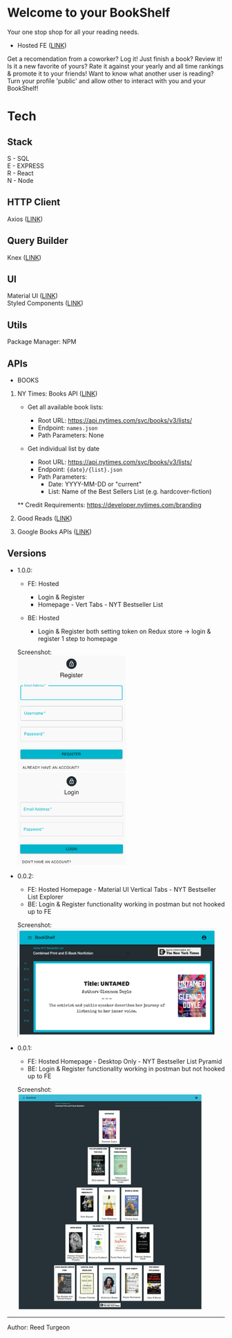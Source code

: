 # Welcome to your BookShelf
Your one stop shop for all your reading needs. 

- Hosted FE ([LINK](https://my-book-shelf.netlify.com))  


Get a recomendation from a coworker? Log it! 
Just finish a book? Review it! 
Is it a new favorite of yours? Rate it against your yearly and all time rankings & promote it to your friends!
Want to know what another user is reading? Turn your profile 'public' and allow other to interact with you and your BookShelf!

# Tech
## Stack
S - SQL  
E - EXPRESS  
R - React  
N - Node 

## HTTP Client
Axios ([LINK](https://github.com/axios/axios))  

## Query Builder
Knex ([LINK](http://knexjs.org))  


## UI
Material UI ([LINK](https://material-ui.com))  
Styled Components  ([LINK](https://styled-components.com))    

## Utils
Package Manager: NPM  

## APIs
- BOOKS 
1. NY Times: Books API ([LINK](https://developer.nytimes.com/docs/books-product/1/overview)) 

    - Get all available book lists:
        - Root URL: https://api.nytimes.com/svc/books/v3/lists/
        - Endpoint: `names.json`
        - Path Parameters: None

    - Get individual list by date
        - Root URL: https://api.nytimes.com/svc/books/v3/lists/
        - Endpoint: `{date}/{list}.json` 
        - Path Parameters:
            - Date: YYYY-MM-DD or "current"
            - List: Name of the Best Sellers List (e.g. hardcover-fiction)  
            
    ** Credit Requirements: https://developer.nytimes.com/branding



2. Good Reads ([LINK](https://www.goodreads.com/api))  
3. Google Books APIs ([LINK](https://developers.google.com/books))  

## Versions
- 1.0.0:
    - FE: Hosted
        - Login & Register
        - Homepage - Vert Tabs - NYT Bestseller List
    
    - BE: Hosted
        - Login & Register both setting token on Redux store -> login & register 1 step to homepage

    Screenshot:  
    <img src="client/src/assets/readMeImgs/Register_0.0.3.png" width='250'>
    <img src="client/src/assets/readMeImgs/Login_0.0.3.png" width='250'>


- 0.0.2:
    - FE: Hosted Homepage - Material UI Vertical Tabs - NYT Bestseller List Explorer 
    - BE: Login & Register functionality working in postman but not hooked up to FE

    Screenshot:  
    <img src="client/src/assets/readMeImgs/homepage_0.0.2.png" height='250'>
    
- 0.0.1:
    - FE: Hosted Homepage - Desktop Only - NYT Bestseller List Pyramid
    - BE: Login & Register functionality working in postman but not hooked up to FE

    Screenshot:  
    <img src="client/src/assets/readMeImgs/homepage_0.0.1.png" height='500'>
---
Author: Reed Turgeon